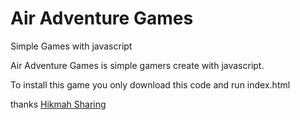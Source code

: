# Air Adventure Games
Simple Games with javascript

Air Adventure Games is simple gamers create with javascript.

To install this game you only download this code and run index.html


thanks [Hikmah Sharing](http://hikmahsharing.com)
